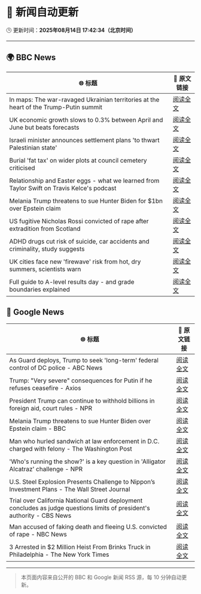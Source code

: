 # 🧠 新闻自动更新

🕒 更新时间：**2025年08月14日 17:42:34（北京时间）**

---

## 🌍 BBC News

| 🌐 标题 | 🔗 原文链接 |
|--------|-------------|
| In maps: The war-ravaged Ukrainian territories at the heart of the Trump-Putin summit | [阅读全文](https://www.bbc.com/news/articles/cgkrn433lk2o?at_medium=RSS&at_campaign=rss) |
| UK economic growth slows to 0.3% between April and June but beats forecasts | [阅读全文](https://www.bbc.com/news/articles/c0ml42ww740o?at_medium=RSS&at_campaign=rss) |
| Israeli minister announces settlement plans 'to thwart Palestinian state' | [阅读全文](https://www.bbc.com/news/articles/ckgdzxpkdd7o?at_medium=RSS&at_campaign=rss) |
| Burial 'fat tax' on wider plots at council cemetery criticised | [阅读全文](https://www.bbc.com/news/articles/c4gzx347z4vo?at_medium=RSS&at_campaign=rss) |
| Relationship and Easter eggs - what we learned from Taylor Swift on Travis Kelce's podcast | [阅读全文](https://www.bbc.com/news/articles/cedv5dy9v8lo?at_medium=RSS&at_campaign=rss) |
| Melania Trump threatens to sue Hunter Biden for $1bn over Epstein claim | [阅读全文](https://www.bbc.com/news/articles/cqjyw0l9d82o?at_medium=RSS&at_campaign=rss) |
| US fugitive Nicholas Rossi convicted of rape after extradition from Scotland | [阅读全文](https://www.bbc.com/news/articles/cx27r386p4zo?at_medium=RSS&at_campaign=rss) |
| ADHD drugs cut risk of suicide, car accidents and criminality, study suggests | [阅读全文](https://www.bbc.com/news/articles/crr2j792drro?at_medium=RSS&at_campaign=rss) |
| UK cities face new 'firewave' risk from hot, dry summers, scientists warn | [阅读全文](https://www.bbc.com/news/articles/c9vd79x97zlo?at_medium=RSS&at_campaign=rss) |
| Full guide to A-level results day - and grade boundaries explained | [阅读全文](https://www.bbc.com/news/articles/c07dz891gy5o?at_medium=RSS&at_campaign=rss) |

## 📰 Google News

| 🌐 标题 | 🔗 原文链接 |
|--------|-------------|
| As Guard deploys, Trump to seek 'long-term' federal control of DC police - ABC News | [阅读全文](https://news.google.com/rss/articles/CBMipgFBVV95cUxQdkFqSGJDQ0txd3RFNWVSX3M3b2hsSmFhTk1aeHllcDhqdkxEcGxBcGlZd2R6UGFOc0tJOHpvbnJmOEwydEdVUk9sd1JUczdETDlXemh6cHBjMnNuNzlqc3JqR1hFczkwRXBOMDNpM0FtLU9MVFFDSWxkV3pidS0tWWhVY1BtN295YU5qaHdKSzRMdVNpNURSRWUxZmg0VTlmN1hnazlR0gGrAUFVX3lxTE12UjhrcjFSMUdTRTNlaWkzOFZ6VkNjd09fbWhzemFlMDdRYmVHSHdYb25JNXZYVGQtb19zRkNTdE9nN2lXeGYwc3JjSkVzZWJ6bWRtSFRvaVZ3WnF4UzBQaVBxQ0ZRdk54dzdoeUtwNWs2a1k5QTZRUEhFaU1kU0FJekNObmJuekZ4enNLVnI0T3RYNzQ0TDNqX0tkTGxuUUE5dDVUWUJyTzN2dw?oc=5) |
| Trump: "Very severe" consequences for Putin if he refuses ceasefire - Axios | [阅读全文](https://news.google.com/rss/articles/CBMigAFBVV95cUxObzdIY2xiZ3IxeW9PWkZPYld5cER0djkzandnU3pRM2kzMm9xSFFhYnlfZHM4ZmFiX0tCUmpxRXVidkt1YTJFdVlWdkpaYWdHblhKTDNmM2VJVnA4a1BkRFk4aFNGSDBrYVdTR0s2QzA2dnNMeDdoRjFzd0pqX1hERA?oc=5) |
| President Trump can continue to withhold billions in foreign aid, court rules - NPR | [阅读全文](https://news.google.com/rss/articles/CBMiowFBVV95cUxQX0YwTmRmWWVralo3UmFhTFZsSjBWS3g5NE1GSEtQb3F5N3RmdWFrZU1MVXpyWE5YcXQybWhCa2ZRZUYtUUpkeFRya1h0N2ZfY29Qd2phUThBYVlLNTBRRWI3MXVpUG9lQlF0N3Z6SXdnLURDLTlNeVUyN2Y2cEdOeHlQYWNMbjBuUUxuVWpDcHVtUE1PZ2twU1V2bXQzVjBqZ0ZJ?oc=5) |
| Melania Trump threatens to sue Hunter Biden over Epstein claim - BBC | [阅读全文](https://news.google.com/rss/articles/CBMiWkFVX3lxTE4yaDRiMGhrOFhNQ1VzWG9aY2tZSFd2NTUyNVJVUnpXOHN3RUxCbHBHV2xvOHBUb08zNndHbG5fQWNhV1R6bnV5bEJQcDQ4ZHpiSW51WVJkSWU2QdIBX0FVX3lxTFBXVGFLT2YwX0tYZ2ZrMnFHaDJzakNrdEh0RFVzQzRDV055dzVRNFVTN2s4aFV0eHpjLVYxQm9PcEk1OTg0aGFGa1QzbERKRmhnMGhhUUdnaEplNUtJaGxr?oc=5) |
| Man who hurled sandwich at law enforcement in D.C. charged with felony - The Washington Post | [阅读全文](https://news.google.com/rss/articles/CBMikAFBVV95cUxOQS0tVURxYzhJTWdpNmcxT2F0UElvWU5pYzBUQVZRQ3V6R0t2RjFuWHVYUFdkMHhLQjRfRUd6N1FtWERrR1p6bEN1WS00Sk9MNXR3MDhveUJYeHNfczFYVHZqeW55RUpUREZhcUswZFJOaWZ2UTVkQWd5OVF4bDYyalJMTzVtQmJjVHVTTkRlWnA?oc=5) |
| 'Who's running the show?' is a key question in 'Alligator Alcatraz' challenge - NPR | [阅读全文](https://news.google.com/rss/articles/CBMikgFBVV95cUxNOENxd05UV19PT0ljRkFTamx4VWdEZjg0YXdCUTRyUzlmYUdlWDNtSlBFVlRFZW9GU3Ztd1p0cUxhSXU5RHNjeHgwWWtfb1JTSUJNMnFMRTllOGZLY3dteGYyYTRYeGo1V1NOU2MyR1BMNURvYlBTMmJwYWdpeTJScnhHTnlUdnN3TnhhclFLN2xkZw?oc=5) |
| U.S. Steel Explosion Presents Challenge to Nippon’s Investment Plans - The Wall Street Journal | [阅读全文](https://news.google.com/rss/articles/CBMipwFBVV95cUxQU2RNSjQxQ1FJVW1wX3ltMzVQd0I2LW5MM1k0a2M0eFlNZVo5TW1uMjVjVllFS19HaW9kTEFvOGp6eXhyVDRWQ0RlTlZoS0hSMnNjWVhjMmRkaTJ2NHdIajRqNm1SZWlEZXVLOFZ3TGdqaEZDaFRXNm52YlpmOGtVUW9SS0tUUXpFVG9MN1hPRTU2a1JCZTlmQXVJb0o2NmpsT0wzYnk3UQ?oc=5) |
| Trial over California National Guard deployment concludes as judge questions limits of president's authority - CBS News | [阅读全文](https://news.google.com/rss/articles/CBMihgFBVV95cUxQLU03QXBZTUQ3NnpzMGFOZUJDOEt0UXI3YkJkSVVOWHYxU2V2bDBGR2lXVUJkSlJfbEE0bEV3RGo3dTUyTUdIOHZRbEV3QlA5eFRDbzR1WHlqZWpaS2tfMldSTGl0WnpVM0NuSmthZVh1akFCOFVPZDJxSUZLN0RzbHNKM3BMQdIBiwFBVV95cUxQRWFsNS0zWkdWZ3U4dXQzX25oS0F4d1k1Q2E4ckZoWllDa1lCcW1SX09YempscTZyUXRQMmVINFRFcVp6MlJqQklmOUZLN0M4VlJEcmVhcXdUeTRya3I1R2xLSzhacXFGTlkxSEpLN281WlhJNW4wRjN1NS1VdUdfSkV2bkQ3U2ZRZG9J?oc=5) |
| Man accused of faking death and fleeing U.S. convicted of rape - NBC News | [阅读全文](https://news.google.com/rss/articles/CBMinwFBVV95cUxNMGVabDZsSEhobG1HdWVWSm5teXNkbHdPcXU0UHRVNDRONkE5S3pxSG9BVkFRUFdseHV0RERnSVVnME56ZC1iNGlidTUzbWl0b3FPeHhRS1JKU0FSWW5hdE51a2F3bWNqY2lXZnk1UlZRZXdIdjBtcks1R2NWNVoxZ2VJRUhIZUpUMHI4eU13TER1M0d2eW1XQ2dTNTdxdDjSAVZBVV95cUxNZFhfRHNLRTNYWXZudG5FbEZUbGd5ZENEVmFtdTUyVGVrSHFzMWt3MnBZakZ4bnNvVF9fUm5OQXBUMzM2MW5EQTFRbnVoSXR1Ukpiekw4UQ?oc=5) |
| 3 Arrested in $2 Million Heist From Brinks Truck in Philadelphia - The New York Times | [阅读全文](https://news.google.com/rss/articles/CBMihgFBVV95cUxPRUJYb2NjWFJjRS00VGFnSVdUN0VtMWExdUlKaDFUaWY1ZUlXbmlwcXJKN2NHdWpRNTQ0c3JsVm1rRjQwcHdQTXBvN205eEV2SmVjcHdpdzNzbWdVZXBRUFlhTDlIN3p1VEliYm9fbW4zN2wxMjd2SWk2Tk15emh4Qko4X2hXQQ?oc=5) |

---
> 本页面内容来自公开的 BBC 和 Google 新闻 RSS 源，每 10 分钟自动更新。